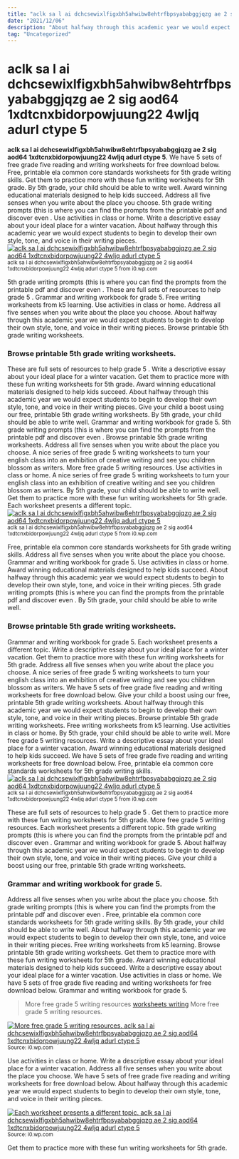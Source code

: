```yaml
---
title: "aclk sa l ai dchcsewixlfigxbh5ahwibw8ehtrfbpsyababggjqzg ae 2 sig aod64 1xdtcnxbidorpowjuung22 4wljq adurl ctype 5"
date: "2021/12/06"
description: "About halfway through this academic year we would expect students to begin to develop their own style, tone, and voice in their writing pieces."
tag: "Uncategorized"
---
```


# aclk sa l ai dchcsewixlfigxbh5ahwibw8ehtrfbpsyababggjqzg ae 2 sig aod64 1xdtcnxbidorpowjuung22 4wljq adurl ctype 5
**aclk sa l ai dchcsewixlfigxbh5ahwibw8ehtrfbpsyababggjqzg ae 2 sig aod64 1xdtcnxbidorpowjuung22 4wljq adurl ctype 5**. We have 5 sets of free grade five reading and writing worksheets for free download below. Free, printable ela common core standards worksheets for 5th grade writing skills. Get them to practice more with these fun writing worksheets for 5th grade. By 5th grade, your child should be able to write well. Award winning educational materials designed to help kids succeed.
Address all five senses when you write about the place you choose. 5th grade writing prompts (this is where you can find the prompts from the printable pdf and discover even . Use activities in class or home. Write a descriptive essay about your ideal place for a winter vacation. About halfway through this academic year we would expect students to begin to develop their own style, tone, and voice in their writing pieces.
[![aclk sa l ai dchcsewixlfigxbh5ahwibw8ehtrfbpsyababggjqzg ae 2 sig aod64 1xdtcnxbidorpowjuung22 4wljq adurl ctype 5](https://i0.wp.com/6830041 "aclk sa l ai dchcsewixlfigxbh5ahwibw8ehtrfbpsyababggjqzg ae 2 sig aod64 1xdtcnxbidorpowjuung22 4wljq adurl ctype 5")](https://i0.wp.com/6830041)
<small>aclk sa l ai dchcsewixlfigxbh5ahwibw8ehtrfbpsyababggjqzg ae 2 sig aod64 1xdtcnxbidorpowjuung22 4wljq adurl ctype 5 from i0.wp.com</small>

5th grade writing prompts (this is where you can find the prompts from the printable pdf and discover even . These are full sets of resources to help grade 5 . Grammar and writing workbook for grade 5. Free writing worksheets from k5 learning. Use activities in class or home. Address all five senses when you write about the place you choose. About halfway through this academic year we would expect students to begin to develop their own style, tone, and voice in their writing pieces. Browse printable 5th grade writing worksheets.

### Browse printable 5th grade writing worksheets.
These are full sets of resources to help grade 5 . Write a descriptive essay about your ideal place for a winter vacation. Get them to practice more with these fun writing worksheets for 5th grade. Award winning educational materials designed to help kids succeed. About halfway through this academic year we would expect students to begin to develop their own style, tone, and voice in their writing pieces. Give your child a boost using our free, printable 5th grade writing worksheets. By 5th grade, your child should be able to write well. Grammar and writing workbook for grade 5. 5th grade writing prompts (this is where you can find the prompts from the printable pdf and discover even . Browse printable 5th grade writing worksheets. Address all five senses when you write about the place you choose. A nice series of free grade 5 writing worksheets to turn your english class into an exhibition of creative writing and see you children blossom as writers. More free grade 5 writing resources.
Use activities in class or home. A nice series of free grade 5 writing worksheets to turn your english class into an exhibition of creative writing and see you children blossom as writers. By 5th grade, your child should be able to write well. Get them to practice more with these fun writing worksheets for 5th grade. Each worksheet presents a different topic.
[![aclk sa l ai dchcsewixlfigxbh5ahwibw8ehtrfbpsyababggjqzg ae 2 sig aod64 1xdtcnxbidorpowjuung22 4wljq adurl ctype 5](https://i0.wp.com/6830041 "aclk sa l ai dchcsewixlfigxbh5ahwibw8ehtrfbpsyababggjqzg ae 2 sig aod64 1xdtcnxbidorpowjuung22 4wljq adurl ctype 5")](https://i0.wp.com/6830041)
<small>aclk sa l ai dchcsewixlfigxbh5ahwibw8ehtrfbpsyababggjqzg ae 2 sig aod64 1xdtcnxbidorpowjuung22 4wljq adurl ctype 5 from i0.wp.com</small>

Free, printable ela common core standards worksheets for 5th grade writing skills. Address all five senses when you write about the place you choose. Grammar and writing workbook for grade 5. Use activities in class or home. Award winning educational materials designed to help kids succeed. About halfway through this academic year we would expect students to begin to develop their own style, tone, and voice in their writing pieces. 5th grade writing prompts (this is where you can find the prompts from the printable pdf and discover even . By 5th grade, your child should be able to write well.

### Browse printable 5th grade writing worksheets.
Grammar and writing workbook for grade 5. Each worksheet presents a different topic. Write a descriptive essay about your ideal place for a winter vacation. Get them to practice more with these fun writing worksheets for 5th grade. Address all five senses when you write about the place you choose. A nice series of free grade 5 writing worksheets to turn your english class into an exhibition of creative writing and see you children blossom as writers. We have 5 sets of free grade five reading and writing worksheets for free download below. Give your child a boost using our free, printable 5th grade writing worksheets. About halfway through this academic year we would expect students to begin to develop their own style, tone, and voice in their writing pieces. Browse printable 5th grade writing worksheets. Free writing worksheets from k5 learning. Use activities in class or home. By 5th grade, your child should be able to write well.
More free grade 5 writing resources. Write a descriptive essay about your ideal place for a winter vacation. Award winning educational materials designed to help kids succeed. We have 5 sets of free grade five reading and writing worksheets for free download below. Free, printable ela common core standards worksheets for 5th grade writing skills.
[![aclk sa l ai dchcsewixlfigxbh5ahwibw8ehtrfbpsyababggjqzg ae 2 sig aod64 1xdtcnxbidorpowjuung22 4wljq adurl ctype 5](https://i0.wp.com/6830041 "aclk sa l ai dchcsewixlfigxbh5ahwibw8ehtrfbpsyababggjqzg ae 2 sig aod64 1xdtcnxbidorpowjuung22 4wljq adurl ctype 5")](https://i0.wp.com/6830041)
<small>aclk sa l ai dchcsewixlfigxbh5ahwibw8ehtrfbpsyababggjqzg ae 2 sig aod64 1xdtcnxbidorpowjuung22 4wljq adurl ctype 5 from i0.wp.com</small>

These are full sets of resources to help grade 5 . Get them to practice more with these fun writing worksheets for 5th grade. More free grade 5 writing resources. Each worksheet presents a different topic. 5th grade writing prompts (this is where you can find the prompts from the printable pdf and discover even . Grammar and writing workbook for grade 5. About halfway through this academic year we would expect students to begin to develop their own style, tone, and voice in their writing pieces. Give your child a boost using our free, printable 5th grade writing worksheets.

### Grammar and writing workbook for grade 5.
Address all five senses when you write about the place you choose. 5th grade writing prompts (this is where you can find the prompts from the printable pdf and discover even . Free, printable ela common core standards worksheets for 5th grade writing skills. By 5th grade, your child should be able to write well. About halfway through this academic year we would expect students to begin to develop their own style, tone, and voice in their writing pieces. Free writing worksheets from k5 learning. Browse printable 5th grade writing worksheets. Get them to practice more with these fun writing worksheets for 5th grade. Award winning educational materials designed to help kids succeed. Write a descriptive essay about your ideal place for a winter vacation. Use activities in class or home. We have 5 sets of free grade five reading and writing worksheets for free download below. Grammar and writing workbook for grade 5.

> More free grade 5 writing resources [worksheets writing](https://gale-lester.pages.dev/posts/worksheets-writing) More free grade 5 writing resources.

[![More free grade 5 writing resources. aclk sa l ai dchcsewixlfigxbh5ahwibw8ehtrfbpsyababggjqzg ae 2 sig aod64 1xdtcnxbidorpowjuung22 4wljq adurl ctype 5](16999983934553446531 "aclk sa l ai dchcsewixlfigxbh5ahwibw8ehtrfbpsyababggjqzg ae 2 sig aod64 1xdtcnxbidorpowjuung22 4wljq adurl ctype 5")](https://i0.wp.com/6830041)
<small>Source: i0.wp.com</small>

Use activities in class or home. Write a descriptive essay about your ideal place for a winter vacation. Address all five senses when you write about the place you choose. We have 5 sets of free grade five reading and writing worksheets for free download below. About halfway through this academic year we would expect students to begin to develop their own style, tone, and voice in their writing pieces.

[![Each worksheet presents a different topic. aclk sa l ai dchcsewixlfigxbh5ahwibw8ehtrfbpsyababggjqzg ae 2 sig aod64 1xdtcnxbidorpowjuung22 4wljq adurl ctype 5](16999983934553446531 "aclk sa l ai dchcsewixlfigxbh5ahwibw8ehtrfbpsyababggjqzg ae 2 sig aod64 1xdtcnxbidorpowjuung22 4wljq adurl ctype 5")](https://i0.wp.com/6830041)
<small>Source: i0.wp.com</small>

Get them to practice more with these fun writing worksheets for 5th grade.
